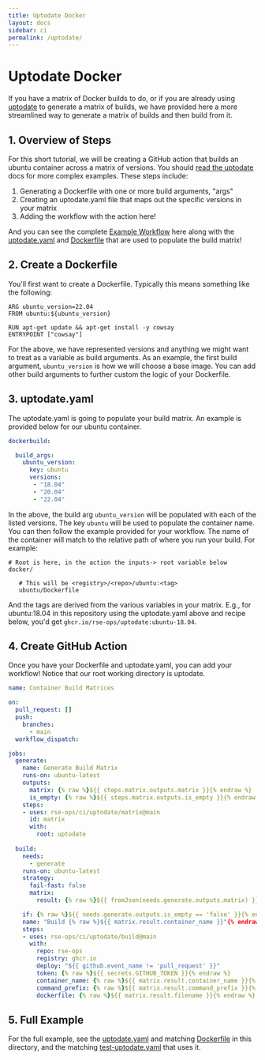 ```yaml
---
title: Uptodate Docker
layout: docs
sidebar: ci
permalink: /uptodate/
---
```


# Uptodate Docker

If you have a matrix of Docker builds to do, or if you are already using [uptodate](https://github.com/vsoch/uptodate) to generate a matrix
of builds, we have provided here a more streamlined way to generate a matrix
of builds and then build from it.

## 1. Overview of Steps

For this short tutorial, we will be creating a GitHub action that builds an ubuntu
container across a matrix of versions. You should [read the uptodate](https://vsoch.github.io/uptodate)
docs for more complex examples. These steps include:

1. Generating a Dockerfile with one or more build arguments, "args"
2. Creating an uptodate.yaml file that maps out the specific versions in your matrix
3. Adding the workflow with the action here!

And you can see the complete [Example Workflow](https://github.com/rse-ops/ci/blob/main/uptodate/examples/uptodate-matrix-build.yaml) here
along with the [uptodate.yaml](https://github.com/rse-ops/ci/blob/main/uptodate/uptodate.yaml) and [Dockerfile](https://github.com/rse-ops/ci/blob/main/uptodate/Dockerfile) that are used to populate the build matrix!


## 2. Create a Dockerfile

You'll first want to create a Dockerfile. Typically this means something like the following:

```
ARG ubuntu_version=22.04
FROM ubuntu:${ubuntu_version}

RUN apt-get update && apt-get install -y cowsay
ENTRYPOINT ["cowsay"]
```

For the above, we have represented versions and anything we might want to treat as a variable as build arguments.
As an example, the first build argument, `ubuntu_version` is how we will choose a base image. You can add other build
arguments to further custom the logic of your Dockerfile.

## 3. uptodate.yaml

The uptodate.yaml is going to populate your build matrix. An example is provided below
for our ubuntu container. 

```yaml
dockerbuild:

  build_args:
    ubuntu_version:
      key: ubuntu
      versions:
       - "18.04"
       - "20.04"
       - "22.04"
```

In the above, the build arg `ubuntu_version` will be populated with each of the listed
versions. The key `ubuntu` will be used to populate the container name.
You can then follow the example provided for your workflow. The name of the container
will match to the relative path of where you run your build. For example:

```console
# Root is here, in the action the inputs-> root variable below
docker/

   # This will be <registry>/<repo>/ubuntu:<tag>
   ubuntu/Dockerfile
```
And the tags are derived from the various variables in your matrix. E.g., for ubuntu:18.04 in this repository 
using the uptodate.yaml above and recipe below, you'd get `ghcr.io/rse-ops/uptodate:ubuntu-18.04`.

## 4. Create GitHub Action

Once you have your Dockerfile and uptodate.yaml, you can add your workflow! Notice that our root working directory
is uptodate.

```yaml
name: Container Build Matrices

on: 
  pull_request: []
  push:
    branches:
      - main
  workflow_dispatch:

jobs:
  generate:
    name: Generate Build Matrix
    runs-on: ubuntu-latest
    outputs:
      matrix: {% raw %}${{ steps.matrix.outputs.matrix }}{% endraw %}
      is_empty: {% raw %}${{ steps.matrix.outputs.is_empty }}{% endraw %}
    steps:
    - uses: rse-ops/ci/uptodate/matrix@main
      id: matrix
      with:
        root: uptodate
        
  build:
    needs:
      - generate
    runs-on: ubuntu-latest
    strategy:
      fail-fast: false
      matrix:
        result: {% raw %}${{ fromJson(needs.generate.outputs.matrix) }}{% endraw %}

    if: {% raw %}${{ needs.generate.outputs.is_empty == 'false' }}{% endraw %}
    name: "Build {% raw %}${{ matrix.result.container_name }}"{% endraw %}
    steps:
    - uses: rse-ops/ci/uptodate/build@main
      with:
        repo: rse-ops
        registry: ghcr.io
        deploy: "${{ github.event_name != 'pull_request' }}"
        token: {% raw %}${{ secrets.GITHUB_TOKEN }}{% endraw %}
        container_name: {% raw %}${{ matrix.result.container_name }}{% endraw %}
        command_prefix: {% raw %}${{ matrix.result.command_prefix }}{% endraw %}
        dockerfile: {% raw %}${{ matrix.result.filename }}{% endraw %}
```


## 5. Full Example

For the full example, see the [uptodate.yaml](https://github.com/rse-ops/ci/blob/main/uptodate/uptodate.yaml) and matching [Dockerfile](https://github.com/rse-ops/ci/blob/main/uptodate/Dockerfile)
in this directory, and the matching [test-uptodate.yaml](https://github.com/rse-ops/ci/blob/main/.github/workflows/test-uptodate.yaml) that uses it.
